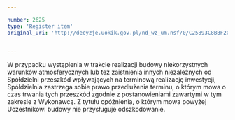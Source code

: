 ```yaml
---

number: 2625
type: 'Register item'
original_uri: 'http://decyzje.uokik.gov.pl/nd_wz_um.nsf/0/C25893C8BBF206D0C125792E003E10E4?OpenDocument'


---
```


W przypadku wystąpienia w trakcie realizacji budowy niekorzystnych warunków atmosferycznych lub też zaistnienia innych niezależnych od Spółdzielni przeszkód wpływających na terminową realizację inwestycji, Spółdzielnia zastrzega sobie prawo przedłużenia terminu, o którym mowa o czas trwania tych przeszkód zgodnie z postanowieniami zawartymi w tym zakresie z Wykonawcą. Z tytułu opóźnienia, o którym mowa powyżej Uczestnikowi budowy nie przysługuje odszkodowanie.
